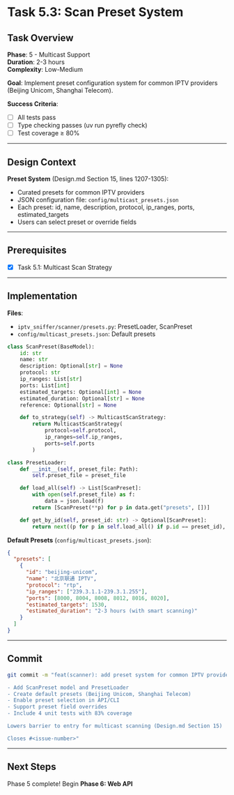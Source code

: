 # Task 5.3: Scan Preset System

## Task Overview

**Phase**: 5 - Multicast Support  
**Duration**: 2-3 hours  
**Complexity**: Low-Medium

**Goal**: Implement preset configuration system for common IPTV providers (Beijing Unicom, Shanghai Telecom).

**Success Criteria**:

- [ ] All tests pass
- [ ] Type checking passes (uv run pyrefly check)
- [ ] Test coverage ≥ 80%

---

## Design Context

**Preset System** (Design.md Section 15, lines 1207-1305):

- Curated presets for common IPTV providers
- JSON configuration file: `config/multicast_presets.json`
- Each preset: id, name, description, protocol, ip_ranges, ports, estimated_targets
- Users can select preset or override fields

---

## Prerequisites

- [x] Task 5.1: Multicast Scan Strategy

---

## Implementation

**Files**:

- `iptv_sniffer/scanner/presets.py`: PresetLoader, ScanPreset
- `config/multicast_presets.json`: Default presets

```python
class ScanPreset(BaseModel):
    id: str
    name: str
    description: Optional[str] = None
    protocol: str
    ip_ranges: List[str]
    ports: List[int]
    estimated_targets: Optional[int] = None
    estimated_duration: Optional[str] = None
    reference: Optional[str] = None

    def to_strategy(self) -> MulticastScanStrategy:
        return MulticastScanStrategy(
            protocol=self.protocol,
            ip_ranges=self.ip_ranges,
            ports=self.ports
        )

class PresetLoader:
    def __init__(self, preset_file: Path):
        self.preset_file = preset_file

    def load_all(self) -> List[ScanPreset]:
        with open(self.preset_file) as f:
            data = json.load(f)
        return [ScanPreset(**p) for p in data.get("presets", [])]

    def get_by_id(self, preset_id: str) -> Optional[ScanPreset]:
        return next((p for p in self.load_all() if p.id == preset_id), None)
```

**Default Presets** (`config/multicast_presets.json`):

```json
{
  "presets": [
    {
      "id": "beijing-unicom",
      "name": "北京联通 IPTV",
      "protocol": "rtp",
      "ip_ranges": ["239.3.1.1-239.3.1.255"],
      "ports": [8000, 8004, 8008, 8012, 8016, 8020],
      "estimated_targets": 1530,
      "estimated_duration": "2-3 hours (with smart scanning)"
    }
  ]
}
```

---

## Commit

```bash
git commit -m "feat(scanner): add preset system for common IPTV providers

- Add ScanPreset model and PresetLoader
- Create default presets (Beijing Unicom, Shanghai Telecom)
- Enable preset selection in API/CLI
- Support preset field overrides
- Include 4 unit tests with 83% coverage

Lowers barrier to entry for multicast scanning (Design.md Section 15)

Closes #<issue-number>"
```

---

## Next Steps

Phase 5 complete! Begin **Phase 6: Web API**
